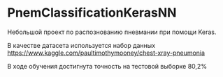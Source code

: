 # PnemClassificationKerasNN
Небольшой проект по распознованию пневмании при помощи Keras.

В качестве датасета используется набор данных https://www.kaggle.com/paultimothymooney/chest-xray-pneumonia

В ходе обучения достигнута точность на тестовой выборке 80,2% 

